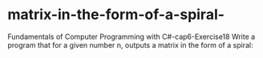 # matrix-in-the-form-of-a-spiral-
Fundamentals of Computer Programming with C#-cap6-Exercise18
 Write a program that for a given number n, outputs a matrix in the
form of a spiral:
